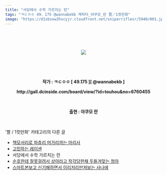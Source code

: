 ```yaml
---
title: "서당에서 수학 가르치는 란"
tags: "ㅋㄷㅇㅇ 49．175 @wannabekb 캐릭터_야쿠모_란 짤／1컷만화"
image: "https://d1xbsow2hxcyjr.cloudfront.net/sniperriflesr/5940/001.jpg"
---
```

<div class="article">
<p style="text-align: center;"><b style="text-align: center;"><br/></b></p>
<p style="text-align: center;"><b style="text-align: center;"></b><br/></p>
<p style="text-align: center;"><img src="{{ site.imgserver10 }}/sniperriflesr/5940/001.jpg"/></p>
<p style="text-align: center;"><b style="text-align: center;"><br/></b></p>
<p style="text-align: center;"><b style="text-align: center;"><br/></b></p>
<p style="text-align: center;"><b style="text-align: center;">작가 : ㅋㄷㅇㅇ [ 49.175 ][ @wannabekb ]</b><br/></p>
<p style="text-align: center;"><b style="text-align: center;">http://gall.dcinside.com/board/view/?id=touhou&amp;no=6760455<br/></b></p>
<p style="text-align: center;"><b style="text-align: center;"><br/></b></p>
<p style="text-align: center;"><b>출현 : 야쿠모 란</b></p>
</div><br/>
<div class="another">
<p>'짤 / 1컷만화' 카테고리의 다른 글</p>
<ul>
<li><a href="/sniperriflesr_5963">책모서리로 파츄리 머가리까는 마리사</a></li>
<li><a href="/sniperriflesr_5955">고민하는 레이센</a></li>
<li>서당에서 수학 가르치는 란</li>
<li><a href="/sniperriflesr_5932">순호한테 잘못걸려서 상아라고 착각당한채 두들겨맞는 청아</a></li>
<li><a href="/sniperriflesr_5927">스마트본보고 신기해하면서 이리저리만져보는 사나에</a></li>
</ul>
</div><br/>
<div class="comment" id="commentListBlock_5940" style="display: none ">
</div><br/>
<br/>
<p id="refer"></p>
<br/>
